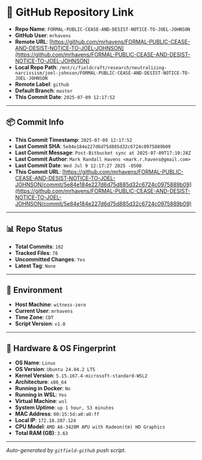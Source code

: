 # 🔗 GitHub Repository Link

- **Repo Name**: `FORMAL-PUBLIC-CEASE-AND-DESIST-NOTICE-TO-JOEL-JOHNSON`
- **GitHub User**: `mrhavens`
- **Remote URL**: [https://github.com/mrhavens/FORMAL-PUBLIC-CEASE-AND-DESIST-NOTICE-TO-JOEL-JOHNSON](https://github.com/mrhavens/FORMAL-PUBLIC-CEASE-AND-DESIST-NOTICE-TO-JOEL-JOHNSON)
- **Local Repo Path**: `/mnt/c/fieldcraft/research/neutralizing-narcissism/joel-johnson/FORMAL-PUBLIC-CEASE-AND-DESIST-NOTICE-TO-JOEL-JOHNSON`
- **Remote Label**: `github`
- **Default Branch**: `master`
- **This Commit Date**: `2025-07-09 12:17:52`

---

## 📦 Commit Info

- **This Commit Timestamp**: `2025-07-09 12:17:52`
- **Last Commit SHA**: `5e84e184e227d6d75d885d32c6724c0975889b09`
- **Last Commit Message**: `Post-Bitbucket sync at 2025-07-09T17:10:28Z`
- **Last Commit Author**: `Mark Randall Havens <mark.r.havens@gmail.com>`
- **Last Commit Date**: `Wed Jul 9 12:17:27 2025 -0500`
- **This Commit URL**: [https://github.com/mrhavens/FORMAL-PUBLIC-CEASE-AND-DESIST-NOTICE-TO-JOEL-JOHNSON/commit/5e84e184e227d6d75d885d32c6724c0975889b09](https://github.com/mrhavens/FORMAL-PUBLIC-CEASE-AND-DESIST-NOTICE-TO-JOEL-JOHNSON/commit/5e84e184e227d6d75d885d32c6724c0975889b09)

---

## 📊 Repo Status

- **Total Commits**: `102`
- **Tracked Files**: `78`
- **Uncommitted Changes**: `Yes`
- **Latest Tag**: `None`

---

## 🧭 Environment

- **Host Machine**: `witness-zero`
- **Current User**: `mrhavens`
- **Time Zone**: `CDT`
- **Script Version**: `v1.0`

---

## 🧬 Hardware & OS Fingerprint

- **OS Name**: `Linux`
- **OS Version**: `Ubuntu 24.04.2 LTS`
- **Kernel Version**: `5.15.167.4-microsoft-standard-WSL2`
- **Architecture**: `x86_64`
- **Running in Docker**: `No`
- **Running in WSL**: `Yes`
- **Virtual Machine**: `wsl`
- **System Uptime**: `up 1 hour, 53 minutes`
- **MAC Address**: `00:15:5d:a0:a0:ff`
- **Local IP**: `172.18.207.124`
- **CPU Model**: `AMD A6-3420M APU with Radeon(tm) HD Graphics`
- **Total RAM (GB)**: `3.63`

---

_Auto-generated by `gitfield-github` push script._
